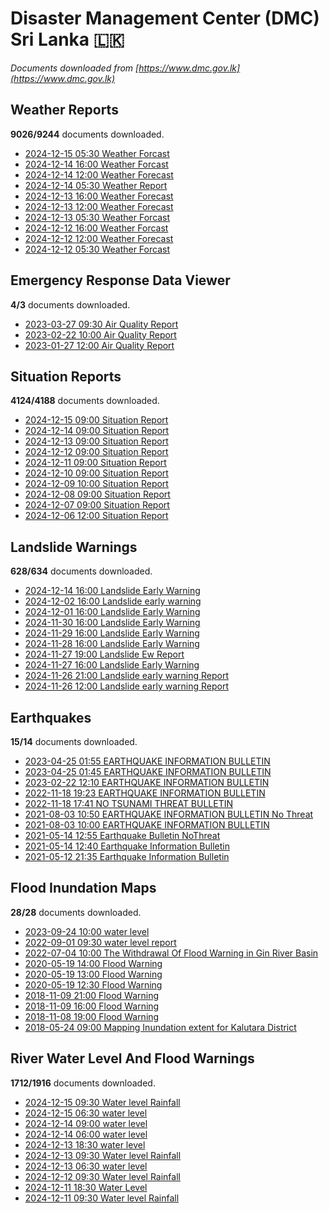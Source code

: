 # Disaster Management Center (DMC) Sri Lanka :sri_lanka:

*Documents downloaded from [https://www.dmc.gov.lk](https://www.dmc.gov.lk)*

## Weather Reports

**9026/9244** documents downloaded.

* [2024-12-15 05:30 Weather Forcast](data/weather-reports/20241215.0530.weather-forcast.pdf)
* [2024-12-14 16:00 Weather Forcast](data/weather-reports/20241214.1600.weather-forcast.pdf)
* [2024-12-14 12:00 Weather Forecast](data/weather-reports/20241214.1200.weather-forecast.pdf)
* [2024-12-14 05:30 Weather Report](data/weather-reports/20241214.0530.weather-report.pdf)
* [2024-12-13 16:00 Weather Forecast](data/weather-reports/20241213.1600.weather-forecast.pdf)
* [2024-12-13 12:00 Weather Forecast](data/weather-reports/20241213.1200.weather-forecast.pdf)
* [2024-12-13 05:30 Weather Forcast](data/weather-reports/20241213.0530.weather-forcast.pdf)
* [2024-12-12 16:00 Weather Forcast](data/weather-reports/20241212.1600.weather-forcast.pdf)
* [2024-12-12 12:00 Weather Forecast](data/weather-reports/20241212.1200.weather-forecast.pdf)
* [2024-12-12 05:30 Weather Forcast](data/weather-reports/20241212.0530.weather-forcast.pdf)

## Emergency Response Data Viewer

**4/3** documents downloaded.

* [2023-03-27 09:30 Air Quality Report](data/emergency-response-data-viewer/20230327.0930.air-quality-report.pdf)
* [2023-02-22 10:00 Air Quality Report](data/emergency-response-data-viewer/20230222.1000.air-quality-report.pdf)
* [2023-01-27 12:00 Air Quality Report](data/emergency-response-data-viewer/20230127.1200.air-quality-report.pdf)

## Situation Reports

**4124/4188** documents downloaded.

* [2024-12-15 09:00 Situation Report](data/situation-reports/20241215.0900.situation-report.pdf)
* [2024-12-14 09:00 Situation Report](data/situation-reports/20241214.0900.situation-report.pdf)
* [2024-12-13 09:00 Situation Report](data/situation-reports/20241213.0900.situation-report.pdf)
* [2024-12-12 09:00 Situation Report](data/situation-reports/20241212.0900.situation-report.pdf)
* [2024-12-11 09:00 Situation Report](data/situation-reports/20241211.0900.situation-report.pdf)
* [2024-12-10 09:00 Situation Report](data/situation-reports/20241210.0900.situation-report.pdf)
* [2024-12-09 10:00 Situation Report](data/situation-reports/20241209.1000.situation-report.pdf)
* [2024-12-08 09:00 Situation Report](data/situation-reports/20241208.0900.situation-report.pdf)
* [2024-12-07 09:00 Situation Report](data/situation-reports/20241207.0900.situation-report.pdf)
* [2024-12-06 12:00 Situation Report](data/situation-reports/20241206.1200.situation-report.pdf)

## Landslide Warnings

**628/634** documents downloaded.

* [2024-12-14 16:00 Landslide Early Warning](data/landslide-warnings/20241214.1600.landslide-early-warning.pdf)
* [2024-12-02 16:00 Landslide early warning](data/landslide-warnings/20241202.1600.landslide-early-warning.pdf)
* [2024-12-01 16:00 Landslide Early Warning](data/landslide-warnings/20241201.1600.landslide-early-warning.pdf)
* [2024-11-30 16:00 Landslide Early Warning](data/landslide-warnings/20241130.1600.landslide-early-warning.pdf)
* [2024-11-29 16:00 Landslide Early Warning](data/landslide-warnings/20241129.1600.landslide-early-warning.pdf)
* [2024-11-28 16:00 Landslide Early Warning](data/landslide-warnings/20241128.1600.landslide-early-warning.pdf)
* [2024-11-27 19:00 Landslide Ew Report](data/landslide-warnings/20241127.1900.landslide-ew-report.pdf)
* [2024-11-27 16:00 Landslide Early Warning](data/landslide-warnings/20241127.1600.landslide-early-warning.pdf)
* [2024-11-26 21:00 Landslide early warning Report](data/landslide-warnings/20241126.2100.landslide-early-warning-report.pdf)
* [2024-11-26 12:00 Landslide early warning Report](data/landslide-warnings/20241126.1200.landslide-early-warning-report.pdf)

## Earthquakes

**15/14** documents downloaded.

* [2023-04-25 01:55 EARTHQUAKE INFORMATION BULLETIN](data/earthquakes/20230425.0155.earthquake-information-bulletin.pdf)
* [2023-04-25 01:45 EARTHQUAKE INFORMATION BULLETIN](data/earthquakes/20230425.0145.earthquake-information-bulletin.pdf)
* [2023-02-22 12:10 EARTHQUAKE INFORMATION BULLETIN](data/earthquakes/20230222.1210.earthquake-information-bulletin.pdf)
* [2022-11-18 19:23 EARTHQUAKE INFORMATION BULLETIN](data/earthquakes/20221118.1923.earthquake-information-bulletin.pdf)
* [2022-11-18 17:41 NO TSUNAMI THREAT BULLETIN](data/earthquakes/20221118.1741.no-tsunami-threat-bulletin.pdf)
* [2021-08-03 10:50 EARTHQUAKE INFORMATION BULLETIN No Threat](data/earthquakes/20210803.1050.earthquake-information-bulletin-no-threat.pdf)
* [2021-08-03 10:00 EARTHQUAKE INFORMATION BULLETIN](data/earthquakes/20210803.1000.earthquake-information-bulletin.pdf)
* [2021-05-14 12:55 Earthquake Bulletin NoThreat](data/earthquakes/20210514.1255.earthquake-bulletin-nothreat.pdf)
* [2021-05-14 12:40 Earthquake Information Bulletin](data/earthquakes/20210514.1240.earthquake-information-bulletin.pdf)
* [2021-05-12 21:35 Earthquake Information Bulletin](data/earthquakes/20210512.2135.earthquake-information-bulletin.pdf)

## Flood Inundation Maps

**28/28** documents downloaded.

* [2023-09-24 10:00 water level](data/flood-inundation-maps/20230924.1000.water-level.pdf)
* [2022-09-01 09:30 water level report](data/flood-inundation-maps/20220901.0930.water-level-report.pdf)
* [2022-07-04 10:00 The Withdrawal Of Flood Warning in Gin River Basin](data/flood-inundation-maps/20220704.1000.the-withdrawal-of-flood-warning-in-gin-river-basin.pdf)
* [2020-05-19 14:00 Flood Warning](data/flood-inundation-maps/20200519.1400.flood-warning.pdf)
* [2020-05-19 13:00 Flood Warning](data/flood-inundation-maps/20200519.1300.flood-warning.pdf)
* [2020-05-19 12:30 Flood Warning](data/flood-inundation-maps/20200519.1230.flood-warning.pdf)
* [2018-11-09 21:00 Flood Warning](data/flood-inundation-maps/20181109.2100.flood-warning.PDF)
* [2018-11-09 16:00 Flood Warning](data/flood-inundation-maps/20181109.1600.flood-warning.PDF)
* [2018-11-08 19:00 Flood Warning](data/flood-inundation-maps/20181108.1900.flood-warning.PDF)
* [2018-05-24 09:00 Mapping Inundation extent for Kalutara District](data/flood-inundation-maps/20180524.0900.mapping-inundation-extent-for-kalutara-district.pdf)

## River Water Level And Flood Warnings

**1712/1916** documents downloaded.

* [2024-12-15 09:30 Water level  Rainfall](data/river-water-level-and-flood-warnings/20241215.0930.water-level-rainfall.jpg)
* [2024-12-15 06:30 water level](data/river-water-level-and-flood-warnings/20241215.0630.water-level.jpg)
* [2024-12-14 09:00 water level](data/river-water-level-and-flood-warnings/20241214.0900.water-level.jpg)
* [2024-12-14 06:00 water level](data/river-water-level-and-flood-warnings/20241214.0600.water-level.jpg)
* [2024-12-13 18:30 water level](data/river-water-level-and-flood-warnings/20241213.1830.water-level.jpg)
* [2024-12-13 09:30 Water level  Rainfall](data/river-water-level-and-flood-warnings/20241213.0930.water-level-rainfall.jpg)
* [2024-12-13 06:30 water level](data/river-water-level-and-flood-warnings/20241213.0630.water-level.jpg)
* [2024-12-12 09:30 Water level  Rainfall](data/river-water-level-and-flood-warnings/20241212.0930.water-level-rainfall.jpg)
* [2024-12-11 18:30 Water Level](data/river-water-level-and-flood-warnings/20241211.1830.water-level.jpg)
* [2024-12-11 09:30 Water level  Rainfall](data/river-water-level-and-flood-warnings/20241211.0930.water-level-rainfall.jpg)
